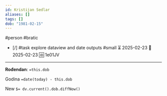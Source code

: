 ```yaml
---
id: Kristijan Sedlar
aliases: []
tags: []
dob: "1981-02-15"
---
```

#person #bratic

- [/] #task explore dataview and date outputs #small ⏳ 2025-02-23 📅 2025-02-23 🆔 1e01JV
___

**Rođendan**: `=this.dob`

Godina `=date(today) - this.dob`

New `$= dv.current().dob.diffNow()`
